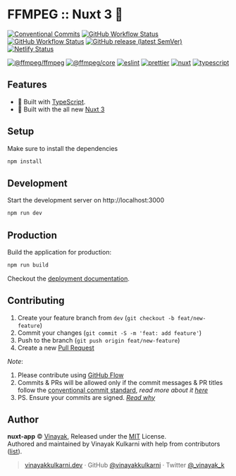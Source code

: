 # FFMPEG :: Nuxt 3 🕺

[![Conventional Commits](https://img.shields.io/badge/Conventional%20Commits-1.0.0-green.svg)](https://conventionalcommits.org)
[![GitHub Workflow Status](https://img.shields.io/github/workflow/status/ffmpegwasm/nuxt-app/ci?logo=github-actions)](https://github.com/ffmpegwasm/nuxt-app/actions/workflows/ci.yml)
[![GitHub Workflow Status](https://img.shields.io/github/workflow/status/ffmpegwasm/nuxt-app/Ship%20js%20trigger?label=⛴%20Ship.js%20trigger)](https://github.com/ffmpegwasm/nuxt-app/actions/workflows/shipjs-trigger.yml)
[![GitHub release (latest SemVer)](https://img.shields.io/github/v/release/ffmpegwasm/nuxt-app?sort=semver&logo=github)](https://github.com/ffmpegwasm/nuxt-app/releases)
[![Netlify Status](https://img.shields.io/netlify/cf1e046d-7a81-425a-814c-4015370e9426?logo=netlify)](https://app.netlify.com/sites/ffmpegwasm-nuxt/deploys)

[![@ffmpeg/ffmpeg](https://img.shields.io/github/package-json/dependency-version/ffmpegwasm/nuxt-app/@ffmpeg/ffmpeg?logo=ffmpeg)](https://ffmpegwasm.netlify.app/)
[![@ffmpeg/core](https://img.shields.io/github/package-json/dependency-version/ffmpegwasm/nuxt-app/dev/@ffmpeg/core?logo=ffmpeg)](https://ffmpegwasm.netlify.app/)
[![eslint](https://img.shields.io/github/package-json/dependency-version/ffmpegwasm/nuxt-app/dev/eslint?logo=eslint)](https://eslint.org/)
[![prettier](https://img.shields.io/github/package-json/dependency-version/ffmpegwasm/nuxt-app/dev/prettier?logo=prettier)](https://prettier.io/)
[![nuxt](https://img.shields.io/github/package-json/dependency-version/ffmpegwasm/nuxt-app/dev/nuxt3?logo=nuxt.js)](https://v3.nuxtjs.org/)
[![typescript](https://img.shields.io/github/package-json/dependency-version/ffmpegwasm/nuxt-app/dev/typescript?logo=TypeScript)](https://www.typescriptlang.org/)

## Features

- 💪 Built with [TypeScript](https://www.typescriptlang.org/).
- 🌠 Built with the all new [Nuxt 3](https://v3.nuxtjs.org/)

## Setup

Make sure to install the dependencies

```bash
npm install
```

## Development

Start the development server on http://localhost:3000

```bash
npm run dev
```

## Production

Build the application for production:

```bash
npm run build
```

Checkout the [deployment documentation](https://v3.nuxtjs.org/docs/deployment).

## Contributing

1. Create your feature branch from `dev` (`git checkout -b feat/new-feature`)
2. Commit your changes (`git commit -S -m 'feat: add feature'`)
3. Push to the branch (`git push origin feat/new-feature`)
4. Create a new [Pull Request](https://github.com/ffmpegwasm/nuxt-app/compare)

_Note_:

1. Please contribute using [GitHub Flow](https://web.archive.org/web/20191104103724/https://guides.github.com/introduction/flow/)
2. Commits & PRs will be allowed only if the commit messages & PR titles follow the [conventional commit standard](https://www.conventionalcommits.org/), _read more about it [here](https://github.com/conventional-changelog/commitlint/tree/master/%40commitlint/config-conventional#type-enum)_
3. PS. Ensure your commits are signed. _[Read why](https://withblue.ink/2020/05/17/how-and-why-to-sign-git-commits.html)_

## Author

**nuxt-app** &copy; [Vinayak](https://vinayakkulkarni.dev), Released under the [MIT](./LICENSE) License.<br>
Authored and maintained by Vinayak Kulkarni with help from contributors ([list](https://github.com/ffmpegwasm/nuxt-app/graphs/contributors)).

> [vinayakkulkarni.dev](https://vinayakkulkarni.dev) · GitHub [@vinayakkulkarni](https://github.com/vinayakkulkarni) · Twitter [@\_vinayak_k](https://twitter.com/_vinayak_k)

